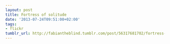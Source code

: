 ```yaml
---
layout: post
title: Fortress of solitude
date: '2013-07-24T09:51:00+02:00'
tags:
- flickr
tumblr_url: http://fabiantheblind.tumblr.com/post/56317681702/fortress-of-solitude
---
```

